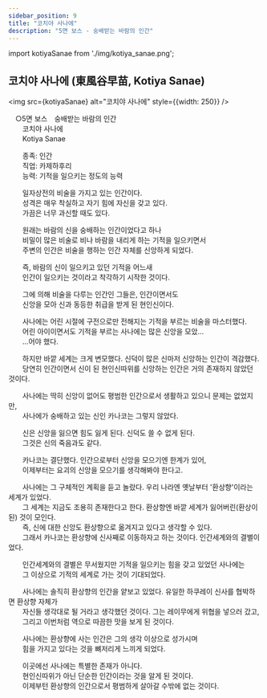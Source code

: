 ```yaml
---
sidebar_position: 9
title: "코치야 사나에"
description: "5면 보스 - 숭배받는 바람의 인간"
---
```


import kotiyaSanae from './img/kotiya_sanae.png';

## 코치야 사나에 (東風谷早苗, Kotiya Sanae)

<img src={kotiyaSanae} alt="코치야 사나에" style={{width: 250}} />

　○5면 보스　숭배받는 바람의 인간  
　　코치야 사나에  
　　Kotiya Sanae  

　　종족: 인간  
　　직업: 카제하후리  
　　능력: 기적을 일으키는 정도의 능력  

　　일자상전의 비술을 가지고 있는 인간이다.  
　　성격은 매우 착실하고 자기 힘에 자신을 갖고 있다.  
　　가끔은 너무 과신할 때도 있다.  

　　원래는 바람의 신을 숭배하는 인간이었다고 하나  
　　비밀이 많은 비술로 비나 바람을 내리게 하는 기적을 일으키면서  
　　주변의 인간은 비술을 행하는 인간 자체를 신앙하게 되었다.  

　　즉, 바람의 신이 일으키고 있던 기적을 어느새  
　　인간이 일으키는 것이라고 착각하기 시작한 것이다.  

　　그에 의해 비술을 다루는 인간인 그들은, 인간이면서도  
　　신앙을 모아 신과 동등한 취급을 받게 된 현인신이다.  

　　사나에는 어린 시절에 구전으로만 전해지는 기적을 부르는 비술을 마스터했다.  
　　어린 아이이면서도 기적을 부르는 사나에는 많은 신앙을 모았...  
　　...어야 했다.  

　　하지만 바깥 세계는 크게 변모했다. 신덕이 많은 신마저 신앙하는 인간이 격감했다.  
　　당연히 인간이면서 신이 된 현인신따위를 신앙하는 인간은 거의 존재하지 않았던 것이다.  

　　사나에는 딱히 신앙이 없어도 평범한 인간으로서 생활하고 있으니 문제는 없었지만,  
　　사나에가 숭배하고 있는 신인 카나코는 그렇지 않았다.  

　　신은 신앙을 잃으면 힘도 잃게 된다. 신덕도 쓸 수 없게 된다.  
　　그것은 신의 죽음과도 같다.  

　　카나코는 결단했다. 인간으로부터 신앙을 모으기엔 한계가 있어,  
　　이제부터는 요괴의 신앙을 모으기를 생각해봐야 한다고.  

　　사나에는 그 구체적인 계획을 듣고 놀랐다. 우리 나라엔 옛날부터 '환상향'이라는 세계가 있었다.  
　　그 세계는 지금도 조용히 존재한다고 한다. 환상향엔 바깥 세계가 잃어버린(환상이 된) 것이 모인다.  
　　즉, 신에 대한 신앙도 환상향으로 옮겨지고 있다고 생각할 수 있다.  
　　그래서 카나코는 환상향에 신사째로 이동하자고 하는 것이다. 인간세계와의 결별이었다.  

　　인간세계와의 결별은 무서웠지만 기적을 일으키는 힘을 갖고 있었던 사나에는  
　　그 이상으로 기적의 세계로 가는 것이 기대되었다.  

　　사나에는 솔직히 환상향의 인간을 얕보고 있었다. 유일한 하쿠레이 신사를 협박하면 환상향 자체가  
　　자신들 생각대로 될 거라고 생각했던 것이다. 그는 레이무에게 위협을 넣으러 갔고,  
　　그리고 이번처럼 역으로 따끔한 맛을 보게 된 것이다.  

　　사나에는 환상향에 사는 인간은 그의 생각 이상으로 성가시며  
　　힘을 가지고 있다는 것을 뼈저리게 느끼게 되었다.  

　　이곳에선 사나에는 특별한 존재가 아니다.  
　　현인신따위가 아닌 단순한 인간이라는 것을 알게 된 것이다.  
　　이제부턴 환상향의 인간으로서 평범하게 살아갈 수밖에 없는 것이다.  
